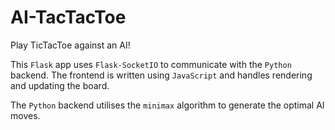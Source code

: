 # AI-TacTacToe

Play TicTacToe against an AI!

This `Flask` app uses `Flask-SocketIO` to communicate with the `Python` backend.
The frontend is written using `JavaScript` and handles rendering and updating the board.

The `Python` backend utilises the `minimax` algorithm to generate the optimal AI moves.